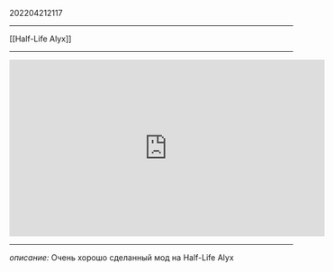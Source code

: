 202204212117
***
[[Half-Life Alyx]]
***
<iframe width="560" height="315" src="https://www.youtube.com/embed/KO2Hu3NynN8" title="YouTube video player" frameborder="0" allow="accelerometer; autoplay; clipboard-write; encrypted-media; gyroscope; picture-in-picture" allowfullscreen></iframe>

***
*описание:*
Очень хорошо сделанный мод на Half-Life Alyx
